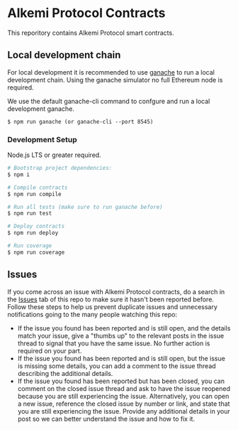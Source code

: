 # Alkemi Protocol Contracts

This reporitory contains Alkemi Protocol smart contracts.

## Local development chain

For local development it is recommended to use 
[ganache](http://truffleframework.com/ganache/) to run a local development 
chain. Using the ganache simulator no full Ethereum node is required.

We use the default ganache-cli command to confgure and run a local 
development ganache.

    $ npm run ganache (or ganache-cli --port 8545)

### Development Setup

Node.js LTS or greater required.

```bash
# Bootstrap project dependencies:
$ npm i

# Compile contracts
$ npm run compile

# Run all tests (make sure to run ganache before)
$ npm run test

# Deploy contracts
$ npm run deploy

# Run coverage
$ npm run coverage
```

## Issues

If you come across an issue with Alkemi Protocol contracts, do a search in the [Issues](https://bitbucket.org/project-alkemi/alkemi-protocol-contracts/issues) tab of this repo to make sure it hasn't been reported before. Follow these steps to help us prevent duplicate issues and unnecessary notifications going to the many people watching this repo:

- If the issue you found has been reported and is still open, and the details match your issue, give a "thumbs up" to the relevant posts in the issue thread to signal that you have the same issue. No further action is required on your part.
- If the issue you found has been reported and is still open, but the issue is missing some details, you can add a comment to the issue thread describing the additional details.
- If the issue you found has been reported but has been closed, you can comment on the closed issue thread and ask to have the issue reopened because you are still experiencing the issue. Alternatively, you can open a new issue, reference the closed issue by number or link, and state that you are still experiencing the issue. Provide any additional details in your post so we can better understand the issue and how to fix it.
